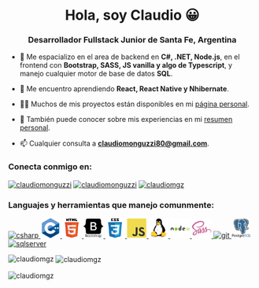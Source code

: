 <h1 align="center">Hola, soy Claudio 😀</h1>
<h3 align="center">Desarrollador Fullstack Junior de Santa Fe, Argentina</h3>

- 💬 Me espacializo en el area de backend en **C#, .NET, Node.js**, en el frontend con **Bootstrap, SASS, JS vanilla y algo de Typescript**, y manejo cualquier motor de base de datos **SQL**. 

- 🌱 Me encuentro aprendiendo **React, React Native y Nhibernate**.

- 👨‍💻 Muchos de mis proyectos están disponibles en mi [página personal](https://claudiomgz.netlify.app/).

- 📄 También puede conocer sobre mis experiencias en mi [resumen personal](https://www.canva.com/design/DAEOkKI4KpM/quAleSMkaYhvgwa2L7t_3Q/edit?utm_content=DAEOkKI4KpM&utm_campaign=designshare&utm_medium=link2&utm_source=sharebutton).

- 📫 Cualquier consulta a **claudiomonguzzi80@gmail.com**.

<h3 align="left">Conecta conmigo en:</h3>
<p align="left">
<a href="https://linkedin.com/in/claudiomonguzzi" target="blank"><img align="center" src="https://cdn.jsdelivr.net/npm/simple-icons@3.0.1/icons/linkedin.svg" alt="claudiomonguzzi" height="30" width="40" /></a>
<a href="https://fb.com/claudiomonguzzi" target="blank"><img align="center" src="https://cdn.jsdelivr.net/npm/simple-icons@3.0.1/icons/facebook.svg" alt="claudiomonguzzi" height="30" width="40" /></a>
<a href="https://instagram.com/claudiomgz" target="blank"><img align="center" src="https://cdn.jsdelivr.net/npm/simple-icons@3.0.1/icons/instagram.svg" alt="claudiomgz" height="30" width="40" /></a>
</p>

<h3 align="left">Languajes y herramientas que manejo comunmente:</h3>
<p align="left"> 
  <a href="https://learn.microsoft.com/es-es/dotnet/csharp/" target="_blank"> <img src="https://upload.wikimedia.org/wikipedia/commons/thumb/0/0d/C_Sharp_wordmark.svg/640px-C_Sharp_wordmark.svg.png" alt="csharp" width="40" height="40"/> </a> 
  <a href="https://www.w3schools.com/cpp/" target="_blank"> <img src="https://raw.githubusercontent.com/devicons/devicon/master/icons/cplusplus/cplusplus-original.svg" alt="cplusplus" width="40" height="40"/> </a> 
  <a href="https://www.w3.org/html/" target="_blank"> <img src="https://raw.githubusercontent.com/devicons/devicon/master/icons/html5/html5-original-wordmark.svg" alt="html5" width="40" height="40"/> </a> 
  <a href="https://getbootstrap.com" target="_blank"> <img src="https://raw.githubusercontent.com/devicons/devicon/master/icons/bootstrap/bootstrap-plain-wordmark.svg" alt="bootstrap" width="40" height="40"/> </a>
  <a href="https://www.w3schools.com/css/" target="_blank"> <img src="https://raw.githubusercontent.com/devicons/devicon/master/icons/css3/css3-original-wordmark.svg" alt="css3" width="40" height="40"/> </a> 
  <a href="https://developer.mozilla.org/en-US/docs/Web/JavaScript" target="_blank"> <img src="https://raw.githubusercontent.com/devicons/devicon/master/icons/javascript/javascript-original.svg" alt="javascript" width="40" height="40"/> </a> 
  <a href="https://www.linux.org/" target="_blank"> <img src="https://raw.githubusercontent.com/devicons/devicon/master/icons/linux/linux-original.svg" alt="linux" width="40" height="40"/> </a> 
  <a href="https://nodejs.org" target="_blank"> <img src="https://raw.githubusercontent.com/devicons/devicon/master/icons/nodejs/nodejs-original-wordmark.svg" alt="nodejs" width="40" height="40"/> </a>  
  <a href="https://sass-lang.com" target="_blank"> <img src="https://raw.githubusercontent.com/devicons/devicon/master/icons/sass/sass-original.svg" alt="sass" width="40" height="40"/> </a> 
  <a href="https://git-scm.com/" target="_blank"> <img src="https://www.vectorlogo.zone/logos/git-scm/git-scm-icon.svg" alt="git" width="40" height="40"/> </a> 
  <a href="https://www.postgresql.org" target="_blank"> <img src="https://raw.githubusercontent.com/devicons/devicon/master/icons/postgresql/postgresql-original-wordmark.svg" alt="postgresql" width="40" height="40"/> </a>
  <a href="https://www.microsoft.com/es-es/sql-server/sql-server-downloads" target="_blank"> <img src="https://www.dataprix.com/files/uploads/103image/logo_sqlserver.png" alt="sqlserver" width="40" height="40"/> </a>
</p>

<p><img align="left" src="https://github-readme-stats.vercel.app/api/top-langs?username=claudiomgz&show_icons=true&locale=es&layout=compact" alt="claudiomgz" /></p>

<p>&nbsp;<img align="center" src="https://github-readme-stats.vercel.app/api?username=claudiomgz&show_icons=true&locale=es" alt="claudiomgz" /></p>

<p><img align="center" src="https://github-readme-streak-stats.herokuapp.com/?user=claudiomgz&locale=es" alt="claudiomgz" /></p>

